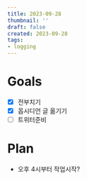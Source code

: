 ```yaml
---
title: 2023-09-28
thumbnail: ''
draft: false
created: 2023-09-28
tags:
- logging
---
```


# Goals

* [x] 전부치기
* [x] 옵시디언 글 옮기기
* [ ] 트위터준비

# Plan

* 오후 4시부터 작업시작?
